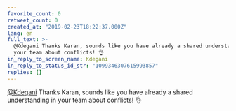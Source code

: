 ```yaml
---
favorite_count: 0
retweet_count: 0
created_at: "2019-02-23T18:22:37.000Z"
lang: en
full_text: >-
  @Kdegani Thanks Karan, sounds like you have already a shared understanding in
  your team about conflicts! 👌
in_reply_to_screen_name: Kdegani
in_reply_to_status_id_str: "1099346307615993857"
replies: []
---
```


[@Kdegani](https://twitter.com/Kdegani) Thanks Karan, sounds like you have
already a shared understanding in your team about conflicts! 👌
